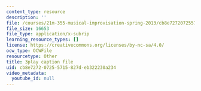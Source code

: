 ```yaml
---
content_type: resource
description: ''
file: /courses/21m-355-musical-improvisation-spring-2013/cb8e727207255715827deb322230a234_s31hXhmhUws.vtt
file_size: 16653
file_type: application/x-subrip
learning_resource_types: []
license: https://creativecommons.org/licenses/by-nc-sa/4.0/
ocw_type: OCWFile
resourcetype: Other
title: 3play caption file
uid: cb8e7272-0725-5715-827d-eb322230a234
video_metadata:
  youtube_id: null
---
```

